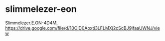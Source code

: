 # slimmelezer-eon
Slimmelezer.E.ON-4D4M, https://drive.google.com/file/d/10OlD0Aoxti3LFLMXj2cScBJ9jfaaUWNJ/view

